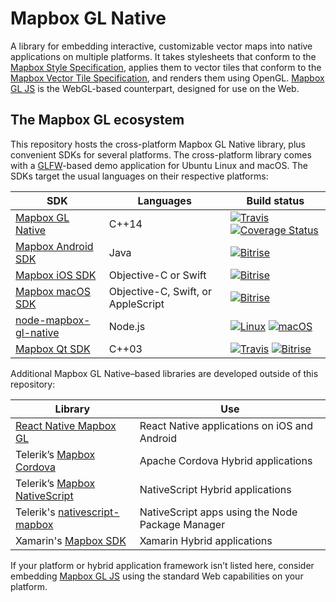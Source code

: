# Mapbox GL Native

A library for embedding interactive, customizable vector maps into native applications on multiple platforms. It takes stylesheets that conform to the [Mapbox Style Specification](https://github.com/mapbox/mapbox-gl-style-spec/), applies them to vector tiles that conform to the [Mapbox Vector Tile Specification](https://github.com/mapbox/vector-tile-spec), and renders them using OpenGL. [Mapbox GL JS](https://github.com/mapbox/mapbox-gl-js) is the WebGL-based counterpart, designed for use on the Web.

## The Mapbox GL ecosystem

This repository hosts the cross-platform Mapbox GL Native library, plus convenient SDKs for several platforms. The cross-platform library comes with a [GLFW](https://github.com/glfw/glfw)-based demo application for Ubuntu Linux and macOS. The SDKs target the usual languages on their respective platforms:

| SDK                                     | Languages                          | Build status                             |
| --------------------------------------- | ---------------------------------- | ---------------------------------------- |
| [Mapbox GL Native](INSTALL.md)          | C++14                              | [![Travis](https://travis-ci.org/mapbox/mapbox-gl-native.svg?branch=master)](https://travis-ci.org/mapbox/mapbox-gl-native/builds) [![Coverage Status](https://coveralls.io/repos/github/mapbox/mapbox-gl-native/badge.svg?branch=master)](https://coveralls.io/github/mapbox/mapbox-gl-native?branch=master) |
| [Mapbox Android SDK](platform/android/) | Java                               | [![Bitrise](https://www.bitrise.io/app/79cdcbdc42de4303.svg?token=_InPF8bII6W7J6kFr-L8QQ&branch=master)](https://www.bitrise.io/app/79cdcbdc42de4303) |
| [Mapbox iOS SDK](platform/ios/)         | Objective-C or Swift               | [![Bitrise](https://www.bitrise.io/app/7514e4cf3da2cc57.svg?token=OwqZE5rSBR9MVWNr_lf4sA&branch=master)](https://www.bitrise.io/app/7514e4cf3da2cc57) |
| [Mapbox macOS SDK](platform/macos/)     | Objective-C, Swift, or AppleScript | [![Bitrise](https://www.bitrise.io/app/155ef7da24b38dcd.svg?token=4KSOw_gd6WxTnvGE2rMttg&branch=master)](https://www.bitrise.io/app/155ef7da24b38dcd) |
| [node-mapbox-gl-native](platform/node/) | Node.js                            | [![Linux](https://travis-ci.org/mapbox/mapbox-gl-native.svg?branch=master)](https://travis-ci.org/mapbox/mapbox-gl-native/builds) [![macOS](https://www.bitrise.io/app/55e3a9bf71202106.svg?token=5qf5ZUcKVN3LDnHhW7rO0w)](https://www.bitrise.io/app/55e3a9bf71202106) |
| [Mapbox Qt SDK](platform/qt)            | C++03                              | [![Travis](https://travis-ci.org/mapbox/mapbox-gl-native.svg?branch=master)](https://travis-ci.org/mapbox/mapbox-gl-native/builds) [![Bitrise](https://www.bitrise.io/app/96cfbc97e0245c22.svg?token=GxsqIOGPXhn0F23sSVSsYA&branch=master)](https://www.bitrise.io/app/96cfbc97e0245c22) |

Additional Mapbox GL Native–based libraries are developed outside of this repository:

| Library                                  | Use                                      |
| ---------------------------------------- | ---------------------------------------- |
| [React Native Mapbox GL](https://github.com/mapbox/react-native-mapbox-gl) | React Native applications on iOS and Android |
| Telerik’s [Mapbox Cordova](http://plugins.telerik.com/cordova/plugin/mapbox) | Apache Cordova Hybrid applications       |
| Telerik’s [Mapbox NativeScript](http://plugins.telerik.com/nativescript/plugin/mapbox) | NativeScript Hybrid applications         |
| Telerik's [nativescript-mapbox](https://www.npmjs.com/package/nativescript-mapbox) | NativeScript apps using the Node Package Manager |
| Xamarin's [Mapbox SDK](https://components.xamarin.com/view/mapboxsdk) | Xamarin Hybrid applications              |

If your platform or hybrid application framework isn’t listed here, consider embedding [Mapbox GL JS](https://github.com/mapbox/mapbox-gl-js) using the standard Web capabilities on your platform.
